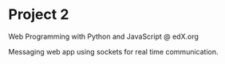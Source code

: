 # Project 2

Web Programming with Python and JavaScript @ edX.org

Messaging web app using sockets for real time communication.
